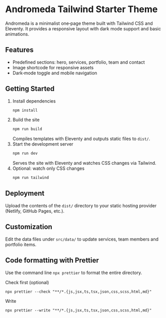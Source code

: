 # Andromeda Tailwind Starter Theme

Andromeda is a minimalist one‑page theme built with Tailwind CSS and Eleventy. It provides a responsive layout with dark mode support and basic animations.

## Features

- Predefined sections: hero, services, portfolio, team and contact
- Image shortcode for responsive assets
- Dark‑mode toggle and mobile navigation

## Getting Started

1. Install dependencies
    ```bash
    npm install
    ```
2. Build the site
    ```bash
    npm run build
    ```
    Compiles templates with Eleventy and outputs static files to `dist/`.
3. Start the development server
    ```bash
    npm run dev
    ```
    Serves the site with Eleventy and watches CSS changes via Tailwind.
4. Optional: watch only CSS changes
    ```bash
    npm run tailwind
    ```

## Deployment

Upload the contents of the `dist/` directory to your static hosting provider (Netlify, GitHub Pages, etc.).

## Customization

Edit the data files under `src/data/` to update services, team members and portfolio items.

## Code formatting with Prettier

Use the command line `npx prettier` to format the entire directory.

Check first (optional)

```
npx prettier --check "**/*.{js,jsx,ts,tsx,json,css,scss,html,md}"
```

Write

```
npx prettier --write "**/*.{js,jsx,ts,tsx,json,css,scss,html,md}"
```
